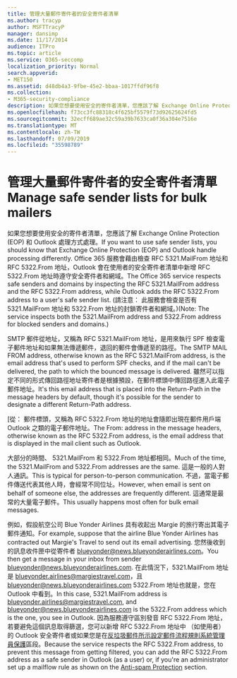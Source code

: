 ```yaml
---
title: 管理大量郵件寄件者的安全寄件者清單
ms.author: tracyp
author: MSFTTracyP
manager: dansimp
ms.date: 11/17/2014
audience: ITPro
ms.topic: article
ms.service: O365-seccomp
localization_priority: Normal
search.appverid:
- MET150
ms.assetid: d48db4a3-9fbe-45e2-bbaa-1017ffdf96f8
ms.collection:
- M365-security-compliance
description: 如果您想要使用安全的寄件者清單，您應該了解 Exchange Online Protection (EOP) 和 Outlook 處理方式處理。 服務會藉由檢查 RFC 5321.MailFrom 地址和 RFC 5322.From 地址，Outlook 會在使用者的安全寄件者清單中新增 RFC 5322.From 地址時遵守安全寄件者和網域。 (請注意： 此服務會檢查是否有 5321.MailFrom 地址和 5322.From 地址的封鎖寄件者和網域。)
ms.openlocfilehash: f73cc3fc88318c4f625bf5579f73d92625624fd5
ms.sourcegitcommit: 32ecff689ae32c59a39b7633ca0f36a304e7516e
ms.translationtype: MT
ms.contentlocale: zh-TW
ms.lasthandoff: 07/09/2019
ms.locfileid: "35598789"
---
```

# <a name="manage-safe-sender-lists-for-bulk-mailers"></a><span data-ttu-id="0d9a9-105">管理大量郵件寄件者的安全寄件者清單</span><span class="sxs-lookup"><span data-stu-id="0d9a9-105">Manage safe sender lists for bulk mailers</span></span>

<span data-ttu-id="0d9a9-106">如果您想要使用安全的寄件者清單，您應該了解 Exchange Online Protection (EOP) 和 Outlook 處理方式處理。</span><span class="sxs-lookup"><span data-stu-id="0d9a9-106">If you want to use safe sender lists, you should know that Exchange Online Protection (EOP) and Outlook handle processing differently.</span></span> <span data-ttu-id="0d9a9-107">Office 365 服務會藉由檢查 RFC 5321.MailFrom 地址和 RFC 5322.From 地址，Outlook 會在使用者的安全寄件者清單中新增 RFC 5322.From 地址時遵守安全寄件者和網域。</span><span class="sxs-lookup"><span data-stu-id="0d9a9-107">The Office 365 service respects safe senders and domains by inspecting the RFC 5321.MailFrom address and the RFC 5322.From address, while Outlook adds the RFC 5322.From address to a user's safe sender list.</span></span> <span data-ttu-id="0d9a9-108">(請注意： 此服務會檢查是否有 5321.MailFrom 地址和 5322.From 地址的封鎖寄件者和網域。)</span><span class="sxs-lookup"><span data-stu-id="0d9a9-108">(Note: The service inspects both the 5321.MailFrom address and 5322.From address for blocked senders and domains.)</span></span>
  
<span data-ttu-id="0d9a9-109">SMTP 郵件從地址，又稱為 RFC 5321.MailFrom 地址，是用來執行 SPF 檢查電子郵件地址和如果無法傳遞郵件，退回的郵件會傳遞至的路徑。</span><span class="sxs-lookup"><span data-stu-id="0d9a9-109">The SMTP MAIL FROM address, otherwise known as the RFC 5321.MailFrom address, is the email address that's used to perform SPF checks, and if the mail can't be delivered, the path to which the bounced message is delivered.</span></span> <span data-ttu-id="0d9a9-110">雖然可以指定不同的形式傳回路徑地址寄件者是根據預設，在郵件標頭中傳回路徑進入此電子郵件地址。</span><span class="sxs-lookup"><span data-stu-id="0d9a9-110">It's this email address that is placed into the Return-Path in the message headers by default, though it's possible for the sender to designate a different Return-Path address.</span></span>
  
<span data-ttu-id="0d9a9-111">[從： 郵件標頭，又稱為 RFC 5322.From 地址的地址會隨即出現在郵件用戶端 Outlook 之類的電子郵件地址。</span><span class="sxs-lookup"><span data-stu-id="0d9a9-111">The From: address in the message headers, otherwise known as the RFC 5322.From address, is the email address that is displayed in the mail client such as Outlook.</span></span>
  
<span data-ttu-id="0d9a9-112">大部分的時間、 5321.MailFrom 和 5322.From 地址都相同。</span><span class="sxs-lookup"><span data-stu-id="0d9a9-112">Much of the time, the 5321.MailFrom and 5322.From addresses are the same.</span></span> <span data-ttu-id="0d9a9-113">這是一般的人對人通訊。</span><span class="sxs-lookup"><span data-stu-id="0d9a9-113">This is typical for person-to-person communication.</span></span> <span data-ttu-id="0d9a9-114">不過，當電子郵件傳送代表其他人時，會經常不同位址。</span><span class="sxs-lookup"><span data-stu-id="0d9a9-114">However, when email is sent on behalf of someone else, the addresses are frequently different.</span></span> <span data-ttu-id="0d9a9-115">這通常是最常的大量電子郵件。</span><span class="sxs-lookup"><span data-stu-id="0d9a9-115">This usually happens most often for bulk email messages.</span></span>
  
<span data-ttu-id="0d9a9-116">例如，假設航空公司 Blue Yonder Airlines 具有收起出 Margie 的旅行寄出其電子郵件通知。</span><span class="sxs-lookup"><span data-stu-id="0d9a9-116">For example, suppose that the airline Blue Yonder Airlines has contracted out Margie's Travel to send out its email advertising.</span></span> <span data-ttu-id="0d9a9-117">您然後收到的訊息收件匣中從寄件者 blueyonder@news.blueyonderairlines.com。</span><span class="sxs-lookup"><span data-stu-id="0d9a9-117">You then get a message in your inbox from sender blueyonder@news.blueyonderairlines.com.</span></span> <span data-ttu-id="0d9a9-118">在此情況下，5321.MailFrom 地址是 blueyonder.airlines@margiestravel.com，且 blueyonder@news.blueyonderairlines.com 5322.From 地址也就是，您在 Outlook 中看到。</span><span class="sxs-lookup"><span data-stu-id="0d9a9-118">In this case, 5321.MailFrom address is blueyonder.airlines@margiestravel.com, and blueyonder@news.blueyonderairlines.com is the 5322.From address which is the one, you see in Outlook.</span></span> <span data-ttu-id="0d9a9-119">因為服務遵守區別發音 RFC 5322.From 地址，若要避免這個訊息取得篩選，您可以新增 RFC 5322.From 地址中 （如使用者） 的 Outlook 安全寄件者或如果您是在[反垃圾郵件所示設定郵件流程規則系統管理員保護](anti-spam-protection.md)區段。</span><span class="sxs-lookup"><span data-stu-id="0d9a9-119">Because the service respects the RFC 5322.From address, to prevent this message from getting filtered, you can add the RFC 5322.From address as a safe sender in Outlook (as a user) or, if you're an administrator set up a mailflow rule as shown on the [Anti-spam Protection](anti-spam-protection.md) section.</span></span>
  

